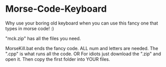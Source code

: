 # Morse-Code-Keyboard
Why use your boring old keyboard when you can use this fancy one that types in morse code! :)

"mck.zip" has all the files you need.



MorseKill.bat ends the fancy code. ALL num and letters are needed. The ".cpp" is what runs all the code.
OR
For idiots just download the ".zip" and open it. Then copy the first folder into YOUR files.
